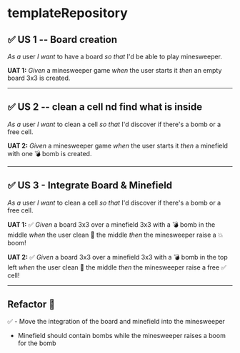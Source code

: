# templateRepository


## ✅ US 1 -- Board creation
*As a* user 
*I want* to have a board 
*so that* I'd be able to play minesweeper.

**UAT 1:**
_Given_ a minesweeper game
_when_ the user starts it
_then_ an empty board 3x3 is created.


---
## ✅ US 2 -- clean a cell nd find what is inside
*As a* user 
*I want* to clean a cell
*so that* I'd discover if there's a bomb or a free cell.

**UAT 2:**
_Given_ a minesweeper game
_when_ the user starts it
_then_ a minefield with one 💣 bomb is created.

---
## ✅ US 3 - Integrate Board & Minefield
*As a* user 
*I want* to clean a cell
*so that* I'd discover if there's a bomb or a free cell.

**UAT 1:** ✅
_Given_ a board 3x3 over a minefield 3x3 with a 💣 bomb in the middle
_when_ the user clean 🧹 the middle
_then_ the minesweeper raise a 💥 boom!

**UAT 2:** ✅
_Given_ a board 3x3 over a minefield 3x3 with a 💣 bomb in the top left
_when_ the user clean 🧹 the middle
_then_ the minesweeper raise a free ✅ cell!

---

## Refactor 🚧  
✅ - Move the integration of the board and minefield into the minesweeper  
- Minefield should contain bombs while the minesweeper raises a boom for the bomb

